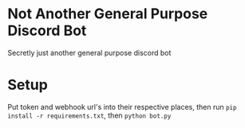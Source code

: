 # Not Another General Purpose Discord Bot
Secretly just another general purpose discord bot

# Setup
Put token and webhook url's into their respective places, then run `pip install -r requirements.txt`, then `python bot.py`
